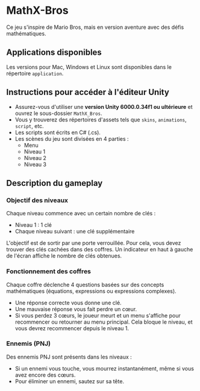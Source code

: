 # MathX-Bros

Ce jeu s'inspire de Mario Bros, mais en version aventure avec des défis mathématiques.

## Applications disponibles

Les versions pour Mac, Windows et Linux sont disponibles dans le répertoire `application`.

## Instructions pour accéder à l'éditeur Unity

- Assurez-vous d'utiliser une **version Unity 6000.0.34f1 ou ultérieure** et ouvrez le sous-dossier `MathX_Bros`.
- Vous y trouverez des répertoires d'assets tels que `skins`, `animations`, `script`, etc.
- Les scripts sont écrits en C# (.cs).
- Les scènes du jeu sont divisées en 4 parties :
  - Menu
  - Niveau 1
  - Niveau 2
  - Niveau 3

## Description du gameplay

### Objectif des niveaux

Chaque niveau commence avec un certain nombre de clés :
- Niveau 1 : 1 clé
- Chaque niveau suivant : une clé supplémentaire

L'objectif est de sortir par une porte verrouillée. Pour cela, vous devez trouver des clés cachées dans des coffres. Un indicateur en haut à gauche de l'écran affiche le nombre de clés obtenues.

### Fonctionnement des coffres

Chaque coffre déclenche 4 questions basées sur des concepts mathématiques (équations, expressions ou expressions complexes). 
- Une réponse correcte vous donne une clé.
- Une mauvaise réponse vous fait perdre un cœur.
- Si vous perdez 3 cœurs, le joueur meurt et un menu s'affiche pour recommencer ou retourner au menu principal. Cela bloque le niveau, et vous devrez recommencer depuis le niveau 1.

### Ennemis (PNJ)

Des ennemis PNJ sont présents dans les niveaux :
- Si un ennemi vous touche, vous mourrez instantanément, même si vous avez encore des cœurs.
- Pour éliminer un ennemi, sautez sur sa tête.